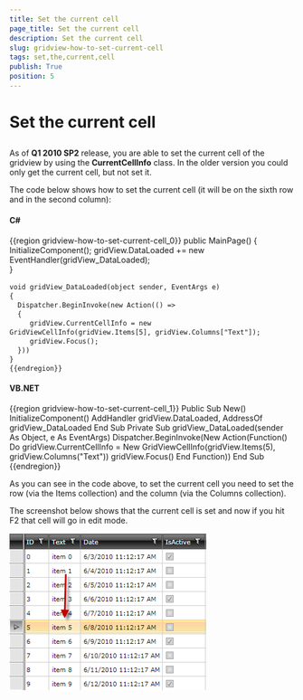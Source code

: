 ```yaml
---
title: Set the current cell
page_title: Set the current cell
description: Set the current cell
slug: gridview-how-to-set-current-cell
tags: set,the,current,cell
publish: True
position: 5
---
```


# Set the current cell



## 

As of __Q1 2010 SP2__ release, you are able to set the current cell of the gridview by using the __CurrentCellInfo__ class. In the older version you could only get the current cell, but not set it.

The code below shows how to set the current cell (it will be on the sixth row and in the second column):

#### __C#__

{{region gridview-how-to-set-current-cell_0}}
	public MainPage()
	{
	   InitializeComponent(); 
	   gridView.DataLoaded += new EventHandler<EventArgs>(gridView_DataLoaded);  
	}
	
	void gridView_DataLoaded(object sender, EventArgs e)
	{
	  Dispatcher.BeginInvoke(new Action(() =>
	  {
	     gridView.CurrentCellInfo = new GridViewCellInfo(gridView.Items[5], gridView.Columns["Text"]);
	     gridView.Focus();  
	  }))
	}
	{{endregion}}



#### __VB.NET__

{{region gridview-how-to-set-current-cell_1}}
	Public Sub New()
	 InitializeComponent()
	 AddHandler gridView.DataLoaded, AddressOf gridView_DataLoaded
	End Sub
	Private Sub gridView_DataLoaded(sender As Object, e As EventArgs)
	 Dispatcher.BeginInvoke(New Action(Function() Do
	   gridView.CurrentCellInfo = New GridViewCellInfo(gridView.Items(5), gridView.Columns("Text"))
	   gridView.Focus()
	 End Function))
	End Sub
	{{endregion}}



As you can see in the code above, to set the current cell you need to set the row (via the Items collection) and the column (via the Columns collection).

The screenshot below shows that the current cell is set and now if you hit F2 that cell will go in edit mode.

![](images/gridview_set_current_cell.png)


